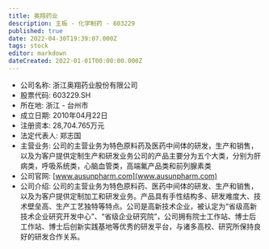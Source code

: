 ```yaml
---
title: 奥翔药业
description: 主板 - 化学制药 - 603229
published: true
date: 2022-04-30T19:39:07.000Z
tags: stock
editor: markdown
dateCreated: 2022-01-01T00:00:00.000Z
---
```


- 公司名称: 浙江奥翔药业股份有限公司
- 股票代码: 603229.SH
- 所在地: 浙江 - 台州市
- 成立日期: 2010年04月22日
- 注册资本: 28,704.765万元
- 法定代表人: 郑志国
- 主营业务: 公司的主营业务为特色原料药及医药中间体的研发，生产和销售，以及为客户提供定制生产和研发业务公司的产品主要分为五个大类，分别为肝病类，呼吸系统类，心脑血管类，高端氟产品类和前列腺素类
- 公司官网: [www.ausunpharm.com](www.ausunpharm.com)
- 公司介绍: 公司的主营业务为特色原料药、医药中间体的研发、生产和销售，以及为客户提供定制加工和研发业务。产品具有手性结构多、研发难度大、技术壁垒高、生产工艺独特等特点。公司是高新技术企业，被认定为“省级高新技术企业研究开发中心”、“省级企业研究院”，公司拥有院士工作站、博士后工作站、博士后创新实践基地等优秀的研发平台，与诸多高校、研究所保持良好的研发合作关系。


